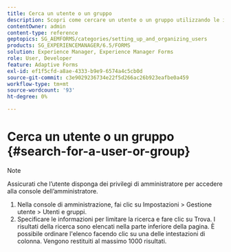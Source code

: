 ```yaml
---
title: Cerca un utente o un gruppo
description: Scopri come cercare un utente o un gruppo utilizzando le impostazioni di Gestione utente nella console di amministrazione.
contentOwner: admin
content-type: reference
geptopics: SG_AEMFORMS/categories/setting_up_and_organizing_users
products: SG_EXPERIENCEMANAGER/6.5/FORMS
solution: Experience Manager, Experience Manager Forms
role: User, Developer
feature: Adaptive Forms
exl-id: ef1f5cfd-a8ae-4333-b9e9-6574a4c5cb0d
source-git-commit: c3e9029236734e22f5d266ac26b923eafbe0a459
workflow-type: tm+mt
source-wordcount: '93'
ht-degree: 0%

---
```


# Cerca un utente o un gruppo {#search-for-a-user-or-group}

>[!NOTE]
> 
> Assicurati che l’utente disponga dei privilegi di amministratore per accedere alla console dell’amministratore.

1. Nella console di amministrazione, fai clic su Impostazioni > Gestione utente > Utenti e gruppi.
1. Specificare le informazioni per limitare la ricerca e fare clic su Trova. I risultati della ricerca sono elencati nella parte inferiore della pagina. È possibile ordinare l&#39;elenco facendo clic su una delle intestazioni di colonna. Vengono restituiti al massimo 1000 risultati.
